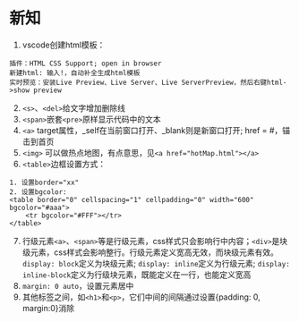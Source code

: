 # 新知
1. vscode创建html模板：
```
插件：HTML CSS Support; open in browser
新建html: 输入!，自动补全生成html模板
实时预览：安装Live Preview、Live Server、Live ServerPreview，然后右键html->show preview
```
2. ``<s>``、``<del>``给文字增加删除线
3. ``<span>``嵌套``<pre>``原样显示代码中的文本
4. ``<a>`` target属性，_self在当前窗口打开、_blank则是新窗口打开; href = #，锚击到首页
5. ``<img>`` 可以做热点地图，有点意思，见``<a href="hotMap.html"></a>``
6. ``<table>``边框设置方式：
```
1. 设置border="xx"
2. 设置bgcolor:
<table border="0" cellspacing="1" cellpadding="0" width="600" bgcolor="#aaa">
    <tr bgcolor="#FFF"></tr>
</table>
```
7. 行级元素``<a>``、``<span>``等是行级元素，css样式只会影响行中内容；``<div>``是块级元素，css样式会影响整行。行级元素定义宽高无效，而块级元素有效。``display: block``定义为块级元素; ``display: inline``定义为行级元素; ``display: inline-block``定义为行级块元素，既能定义在一行，也能定义宽高
8. ``margin: 0 auto``，设置元素居中
9. 其他标签之间，如``<h1>``和``<p>``，它们中间的间隔通过设置{padding: 0, margin:0}消除